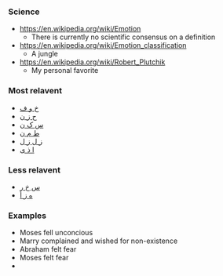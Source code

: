 ### Science
- https://en.wikipedia.org/wiki/Emotion
    - There is currently no scientific consensus on a definition
- https://en.wikipedia.org/wiki/Emotion_classification
    - A jungle
- https://en.wikipedia.org/wiki/Robert_Plutchik
    - My personal favorite

### Most relavent
- [خ و ف](https://corpus.quran.com/qurandictionary.jsp?q=xwf)
- [ح ز ن](https://corpus.quran.com/qurandictionary.jsp?q=Hzn)
- [س ک ن](https://corpus.quran.com/qurandictionary.jsp?q=skn)
- [ط م ن](https://corpus.quran.com/qurandictionary.jsp?q=Tmn)
- [ز ل ز ل](https://corpus.quran.com/qurandictionary.jsp?q=zlzl)
- [ا ذ ی](https://corpus.quran.com/qurandictionary.jsp?q=A*y)

### Less relavent
- [س خ ر](https://corpus.quran.com/qurandictionary.jsp?q=sxr)
- [ه ز أ](https://corpus.quran.com/qurandictionary.jsp?q=hzA)

### Examples
- Moses fell unconcious
- Marry complained and wished for non-existence
- Abraham felt fear
- Moses felt fear
- 